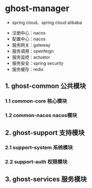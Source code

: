 # ghost-manager

- spring cloud、spring cloud alibaba
* 注册中心：nacos
* 配置中心：nacos
* 服务网关：gateway
* 服务调用：openfeign
* 服务监控：actuator
* 服务安全：spring security
* 服务缓存：redis

## 1. ghost-common 公共模块

### 1.1 common-core 核心模块

### 1.2 common-nacos nacos模块

## 2. ghost-support 支持模块

### 2.1 support-system 系统模块

### 2.2 support-auth 权限模块

## 3. ghost-services 服务模块
